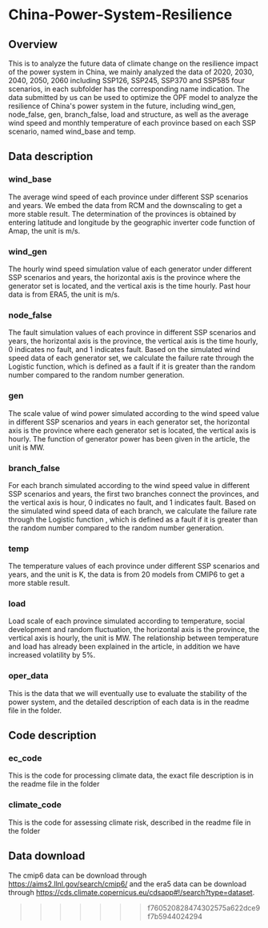 # China-Power-System-Resilience
## Overview
This is to analyze the future data of climate change on the resilience impact of the power system in China, we mainly analyzed the data of 2020, 2030, 2040, 2050, 2060 including SSP126, SSP245, SSP370 and SSP585 four scenarios, in each subfolder has the corresponding name indication. The data submitted by us can be used to optimize the OPF model to analyze the resilience of China's power system in the future, including wind_gen, node_false, gen, branch_false, load and structure, as well as the average wind speed and monthly temperature of each province based on each SSP scenario, named wind_base and temp.
## Data description
### wind_base
The average wind speed of each province under different SSP scenarios and years. We embed the data from RCM and the downscaling to get a more stable result. The determination of the provinces is obtained by entering latitude and longitude by the geographic inverter code function of Amap, the unit is m/s.
### wind_gen
The hourly wind speed simulation value of each generator under different SSP scenarios and years, the horizontal axis is the province where the generator set is located, and the vertical axis is the time hourly. Past hour data is from ERA5, the unit is m/s.
### node_false
The fault simulation values of each province in different SSP scenarios and years, the horizontal axis is the province, the vertical axis is the time hourly, 0 indicates no fault, and 1 indicates fault. Based on the simulated wind speed data of each generator set, we calculate the failure rate through the Logistic function, which is defined as a fault if it is greater than the random number compared to the random number generation.
### gen
The scale value of wind power simulated according to the wind speed value in different SSP scenarios and years in each generator set, the horizontal axis is the province where each generator set is located, the vertical axis is hourly. The function of generator power has been given in the article, the unit is MW.
### branch_false
For each branch simulated according to the wind speed value in different SSP scenarios and years, the first two branches connect the provinces, and the vertical axis is hour, 0 indicates no fault, and 1 indicates fault. Based on the simulated wind speed data of each branch, we calculate the failure rate through the Logistic function , which is defined as a fault if it is greater than the random number compared to the random number generation.
### temp
The temperature values of each province under different SSP scenarios and years, and the unit is K, the data is from 20 models from CMIP6 to get a more stable result.
### load
Load scale of each province simulated according to temperature, social development and random fluctuation, the horizontal axis is the province, the vertical axis is hourly, the unit is MW. The relationship between temperature and load has already been explained in the article, in addition we have increased volatility by 5%.
### oper_data
This is the data that we will eventually use to evaluate the stability of the power system, and the detailed description of each data is in the readme file in the folder.
## Code description
### ec_code
This is the code for processing climate data, the exact file description is in the readme file in the folder
### climate_code
This is the code for assessing climate risk, described in the readme file in the folder
## Data download
The cmip6 data can be download through https://aims2.llnl.gov/search/cmip6/ and the era5 data can be download through https://cds.climate.copernicus.eu/cdsapp#!/search?type=dataset.
>>>>>>> f760520828474302575a622dce9f7b5944024294
